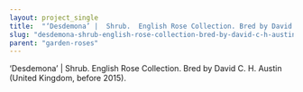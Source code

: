```yaml
---
layout: project_single
title:  "‘Desdemona’ |  Shrub.  English Rose Collection. Bred by David C. H. Austin (United Kingdom, before 2015)."
slug: "desdemona-shrub-english-rose-collection-bred-by-david-c-h-austin-united-kingdom-before-2015"
parent: "garden-roses"
---
```

‘Desdemona’ |  Shrub.  English Rose Collection. Bred by David C. H. Austin (United Kingdom, before 2015).